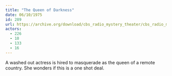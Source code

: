 ```yaml
---
title: "The Queen of Darkness"
date: 06/10/1975
id: 289
url: https://archive.org/download/cbs_radio_mystery_theater/cbs_radio_mystery_theater-0251-0300.zip/cbs_radio_mystery_theater-0251-0300%2Fcbsrmt_0289_the_queen_of_darkness.mp3
actors:
  - 226
  - 10
  - 133
  - 16
---
```

A washed out actress is hired to masquerade as the queen of a remote country. She wonders if this is a one shot deal.